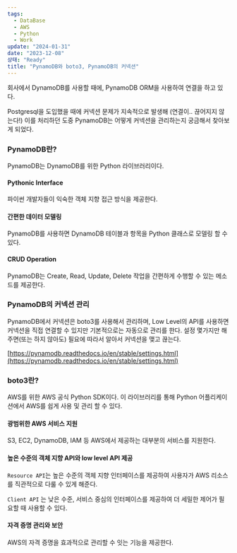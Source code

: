 ```yaml
---
tags:
  - DataBase
  - AWS
  - Python
  - Work
update: "2024-01-31"
date: "2023-12-08"
상태: "Ready"
title: "PynamoDB와 boto3, PynamoDB의 커넥션"
---
```

회사에서 DynamoDB를 사용할 때에, PynamoDB ORM을 사용하여 연결을 하고 있다. 

Postgresql을 도입했을 때에 커넥션 문제가 지속적으로 발생해 (연결이.. 끊어지지 않는다!) 이를 처리하던 도중 PynamoDB는 어떻게 커넥션을 관리하는지 궁금해서 찾아보게 되었다. 

### PynamoDB란? 

PynamoDB는 DynamoDB를 위한 Python 라이브러리이다. 

#### Pythonic Interface

파이썬 개발자들이 익숙한 객체 지향 접근 방식을 제공한다. 

#### 간편한 데이터 모델링

PynamoDB를 사용하면 DynamoDB 테이블과 항목을 Python 클래스로 모델링 할 수 있다. 

#### CRUD Operation

PynamoDB는 Create, Read, Update, Delete 작업을 간편하게 수행할 수 있는 메소드를 제공한다. 

### PynamoDB의 커넥션 관리

PynamoDB에서 커넥션은 boto3를 사용해서 관리하며, Low Level의 API를 사용하면 커넥션을 직접 연결할 수 있지만 기본적으로는 자동으로 관리를 한다. 설정 몇가지만 해주면(또는 하지 않아도) 필요에 따라서 알아서 커넥션을 맺고 끊는다. 

[https://pynamodb.readthedocs.io/en/stable/settings.html](https://pynamodb.readthedocs.io/en/stable/settings.html)

### boto3란? 

AWS를 위한 AWS 공식 Python SDK이다. 이 라이브러리를 통해 Python 어플리케이션에서 AWS를 쉽게 사용 및 관리 할 수 있다. 

#### 광범위한 AWS 서비스 지원

S3, EC2, DynamoDB, IAM 등 AWS에서 제공하는 대부분의 서비스를 지원한다. 

#### 높은 수준의 객체 지향 API와 low level API 제공

`Resource API`는 높은 수준의 객체 지향 인터페이스를 제공하여 사용자가 AWS 리소스를 직관적으로 다룰 수 있게 해준다. 

`Client API` 는 낮은 수준, 서비스 중심의 인터페이스를 제공하여 더 세밀한 제어가 필요할 때 사용할 수 있다. 

#### 자격 증명 관리와 보안

AWS의 자격 증명을 효과적으로 관리할 수 잇는 기능을 제공한다.    

